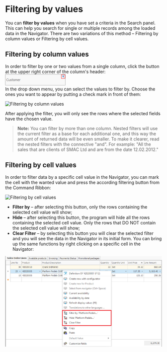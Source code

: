 # Filtering by values

You can <b>filter by values</b> when you have set a criteria in the Search panel. This can help you search for single or multiple records among the loaded data in the Navigator. There are two variations of this method – Filtering by column values or Filtering by cell values. 

## Filtering by column values
In order to filter by one or two values from a single column, click the button at the upper right corner of the column's header:  
![Customer](pictures/customer.png)  
In the drop down menu, you can select the values to filter by. Choose the ones you want to appear by putting a check mark in front of them:

![ Filtering by column values](pictures/filtering-by-column-values.png.png)  

After applying the filter, you will only see the rows where the selected fields have the chosen value. 

> <b>Note:</b>
> You can filter by more than one column. Nested filters will use the current filter as a base for each additional one, and this way the amount of returned data will be even smaller. To make it clearer, read the nested filters with the connective "and". For example: "All the sales that are clients of SMAC Ltd and are from the date 12.02.2012." 

## Filtering by cell values
In order to filter data by a specific cell value in the Navigator, you can mark the cell with the wanted value and press the according filtering button from the Command Ribbon: 

![ Filtering by cell values](pictures/filtering-by-cell-values.png.png)
 
-	<b>Filter by</b> – after selecting this button, only the rows containing the selected cell value will show; 
-	<b>Hide</b> – after selecting this button, the program will hide all the rows containing the selected cell value. Only the rows that DO NOT contain the selected cell value will show;
-	<b>Clear Filter</b> – by selecting this button you will clear the selected filter and you will see the data in the Navigator in its initial form. 
You can bring up the same functions by right clicking on a specific cell in the Navigator:

![ Right click filtering](pictures/right-click-filtering.png)
